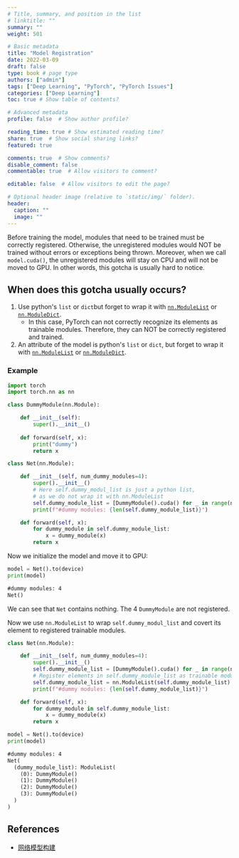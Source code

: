```yaml
---
# Title, summary, and position in the list
# linktitle: ""
summary: ""
weight: 501

# Basic metadata
title: "Model Registration"
date: 2022-03-09
draft: false
type: book # page type
authors: ["admin"]
tags: ["Deep Learning", "PyTorch", "PyTorch Issues"]
categories: ["Deep Learning"]
toc: true # Show table of contents?

# Advanced metadata
profile: false  # Show author profile?

reading_time: true # Show estimated reading time?
share: true  # Show social sharing links?
featured: true

comments: true  # Show comments?
disable_comment: false
commentable: true  # Allow visitors to comment?  

editable: false  # Allow visitors to edit the page?  

# Optional header image (relative to `static/img/` folder).
header:
  caption: ""
  image: ""
---
```


Before training the model, modules that need to be trained must be correctly registered. Otherwise, the unregistered modules would NOT be trained without errors or exceptions being thrown. Moreover, when we call `model.cuda()`, the unregistered modules will stay on CPU and will not be moved to GPU. In other words, this gotcha is usually hard to notice.

## When does this gotcha usually occurs?

1. Use python's `list` or  `dict`but forget to wrap it with [`nn.ModuleList`](https://pytorch.org/docs/stable/generated/torch.nn.ModuleList.html) or [`nn.ModuleDict`](https://pytorch.org/docs/stable/generated/torch.nn.ModuleDict.html).
   - In this case, PyTorch can not correctly recognize its elements as trainable modules. Therefore, they can NOT be correctly registered and trained.
2. An attribute of the model is python's `list` or  `dict`, but forget to wrap it with [`nn.ModuleList`](https://pytorch.org/docs/stable/generated/torch.nn.ModuleList.html) or [`nn.ModuleDict`](https://pytorch.org/docs/stable/generated/torch.nn.ModuleDict.html).

### Example

```python
import torch
import torch.nn as nn

class DummyModule(nn.Module):

    def __init__(self):
        super().__init__()
    
    def forward(self, x):
        print("dummy")
        return x
```

```python
class Net(nn.Module):

    def __init__(self, num_dummy_modules=4):
        super().__init__()
        # Here self.dummy_modul_list is just a python list, 
        # as we do not wrap it with nn.ModuleList
        self.dummy_module_list = [DummyModule().cuda() for _ in range(num_dummy_modules)]
        print(f"#dummy modules: {len(self.dummy_module_list)}")

    def forward(self, x):
        for dummy_module in self.dummy_module_list:
            x = dummy_module(x)
        return x
```

Now we initialize the model and move it to GPU:

```python
model = Net().to(device)
print(model)
```

```txt
#dummy modules: 4
Net()
```

We can see that `Net` contains nothing. The 4 `DummyModule` are not registered.

Now we use `nn.ModuleList` to wrap `self.dummy_modul_list` and covert its element to registered trainable modules.

```python
class Net(nn.Module):

    def __init__(self, num_dummy_modules=4):
        super().__init__()
        self.dummy_module_list = [DummyModule().cuda() for _ in range(num_dummy_modules)]
        # Register elements in self.dummy_module_list as trainable modules
        self.dummy_module_list = nn.ModuleList(self.dummy_module_list)
        print(f"#dummy modules: {len(self.dummy_module_list)}")

    def forward(self, x):
        for dummy_module in self.dummy_module_list:
            x = dummy_module(x)
        return x
```

```python
model = Net().to(device)
print(model)
```

```txt
#dummy modules: 4
Net(
  (dummy_module_list): ModuleList(
    (0): DummyModule()
    (1): DummyModule()
    (2): DummyModule()
    (3): DummyModule()
  )
)
```



## References

- [网络模型构建](https://hellojialee.github.io/2020/05/28/Pytorch%E5%AE%9E%E7%94%A8%E6%8C%87%E5%8D%97/)

